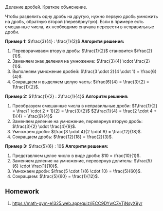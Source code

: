 Деление дробей. Краткое объяснение.

Чтобы разделить одну дробь на другую, нужно первую дробь умножить на дробь, обратную второй (перевёрнутую). Если в примере есть смешанные числа, их необходимо сначала перевести в неправильные дроби.

**Пример 1:**
$\frac{3}{4} : \frac{1}{2}$
**Алгоритм решения:**

1.  Переворачиваем вторую дробь: $\frac{1}{2}$ становится $\frac{2}{1}$.
2.  Заменяем знак деления на умножение: $\frac{3}{4} \cdot \frac{2}{1}$.
3.  Выполняем умножение дробей: $\frac{3 \cdot 2}{4 \cdot 1} = \frac{6}{4}$.
4.  Сокращаем и выделяем целую часть: $\frac{6}{4} = \frac{3}{2} = 1\frac{1}{2}$.

**Пример 2:**
$1\frac{1}{2} : 2\frac{1}{4}$
**Алгоритм решения:**

1.  Преобразуем смешанные числа в неправильные дроби:
    $1\frac{1}{2} = \frac{1 \cdot 2 + 1}{2} = \frac{3}{2}$
    $2\frac{1}{4} = \frac{2 \cdot 4 + 1}{4} = \frac{9}{4}$
2.  Заменяем деление на умножение, перевернув вторую дробь: $\frac{3}{2} \cdot \frac{4}{9}$.
3.  Умножаем дроби: $\frac{3 \cdot 4}{2 \cdot 9} = \frac{12}{18}$.
4.  Сокращаем дробь: $\frac{12}{18} = \frac{2}{3}$.

**Пример 3:**
$\frac{5}{6} : 10$
**Алгоритм решения:**

1.  Представляем целое число в виде дроби: $10 = \frac{10}{1}$.
2.  Заменяем деление на умножение, перевернув делитель: $\frac{5}{6} \cdot \frac{1}{10}$.
3.  Умножаем дроби: $\frac{5 \cdot 1}{6 \cdot 10} = \frac{5}{60}$.
4.  Сокращаем: $\frac{5}{60} = \frac{1}{12}$.

## Homework

1. https://math-gym-e1325.web.app/quiz/jECC9DYwCZvTjNsyX9yr
